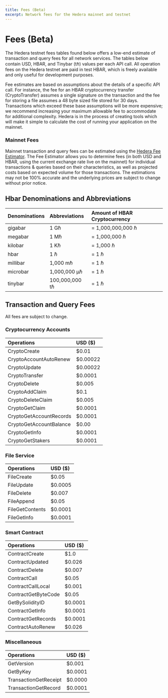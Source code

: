```yaml
---
title: Fees (Beta)
excerpt: Network fees for the Hedera mainnet and testnet
---
```


# Fees \(Beta\)

The Hedera testnet fees tables found below offers a low-end estimate of transaction and query fees for all network services. The tables below contain USD, HBAR, and Tinybar \(tℏ\) values per each API call. All operation fees on the Hedera testnet are paid in test HBAR, which is freely available and only useful for development purposes.

Fee estimates are based on assumptions about the details of a specific API call. For instance, the fee for an HBAR cryptocurrency transfer \(CryptoTransfer\) assumes a single signature on the transaction and the fee for storing a file assumes a 48 byte sized file stored for 30 days. Transactions which exceed these base assumptions will be more expensive; we recommend increasing your maximum allowable fee to accommodate for additional complexity. Hedera is in the process of creating tools which will make it simple to calculate the cost of running your application on the mainnet.

### Mainnet Fees

Mainnet transaction and query fees can be estimated using the [Hedera Fee Estimator](https://www.hedera.com/fees). The Fee Estimator allows you to determine fees \(in both USD and HBAR, using the current exchange rate live on the mainnet\) for individual transactions & queries based on their characteristics, as well as projected costs based on expected volume for those transactions. The estimations may not be 100% accurate and the underlying prices are subject to change without prior notice.

## Hbar Denominations and Abbreviations

| Denominations | Abbreviations | Amount of HBAR Cryptocurrency |
| :--- | :--- | :--- |
| gigabar | 1 Gℏ | = 1,000,000,000 ℏ |
| megabar | 1 Mℏ | = 1,000,000 ℏ |
| kilobar | 1 Kℏ | = 1,000 ℏ |
| hbar | 1 ℏ | = 1 ℏ |
| millibar | 1,000 mℏ | = 1 ℏ |
| microbar | 1,000,000 μℏ | = 1 ℏ |
| tinybar | 100,000,000 tℏ | = 1 ℏ |

## Transaction and Query Fees

All fees are subject to change.

### Cryptocurrency Accounts

| Operations | USD \($\) |
| :--- | :--- |
| CryptoCreate | $0.01 |
| CryptoAccountAutoRenew | $0.00022 |
| CryptoUpdate | $0.00022 |
| CryptoTransfer | $0.0001 |
| CryptoDelete | $0.005 |
| CryptoAddClaim | $0.1 |
| CryptoDeleteClaim | $0.005 |
| CryptoGetClaim | $0.0001 |
| CryptoGetAccountRecords | $0.0001 |
| CryptoGetAccountBalance | $0.00 |
| CryptoGetInfo | $0.0001 |
| CryptoGetStakers | $0.0001 |



### File Service

| Operations | USD \($\) |
| :--- | :--- |
| FileCreate | $0.05 |
| FileUpdate | $0.0005 |
| FileDelete | $0.007 |
| FileAppend | $0.05 |
| FileGetContents | $0.0001 |
| FileGetInfo | $0.0001 |



### Smart Contract

| Operations | USD \($\) |
| :--- | :--- |
| ContractCreate | $1.0 |
| ContractUpdated | $0.026 |
| ContractDelete | $0.007 |
| ContractCall | $0.05 |
| ContractCallLocal | $0.001 |
| ContractGetByteCode | $0.05 |
| GetBySolidityID | $0.0001 |
| ContractGetInfo | $0.0001 |
| ContractGetRecords | $0.0001 |
| ContractAutoRenew | $0.026 |

### Miscellaneous

| Operations | USD \($\) |
| :--- | :--- |
| GetVersion | $0.001 |
| GetByKey | $0.0001 |
| TransactionGetReceipt | $0.0000 |
| TransactionGetRecord | $0.0001 |

